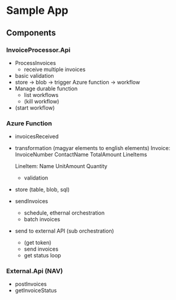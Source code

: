 # Sample App
## Components

### InvoiceProcessor.Api
- ProcessInvoices
  - receive multiple invoices
- basic validation
- store -> blob -> trigger Azure function -> workflow
- Manage durable function
  - list workflows
  - (kill workflow)
- (start workflow)
  
### Azure Function
- invoicesReceived
- transformation (magyar elements to english elements)
  Invoice:
    InvoiceNumber
    ContactName
    TotalAmount
      LineItems
    
    LineItem:
    Name
      UnitAmount
      Quantity  		
  - validation
- store (table, blob, sql)
- sendInvoices
  - schedule, ethernal orchestration
  - batch invoices
- send to external API (sub orchestration)
  - (get token)
  - send invoices
  - get status loop

### External.Api (NAV)
- postInvoices
- getInvoiceStatus
